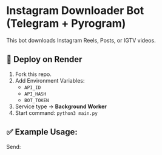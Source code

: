 # Instagram Downloader Bot (Telegram + Pyrogram)

This bot downloads Instagram Reels, Posts, or IGTV videos.

## 🚀 Deploy on Render
1. Fork this repo.
2. Add Environment Variables:
   - `API_ID`
   - `API_HASH`
   - `BOT_TOKEN`
3. Service type → **Background Worker**
4. Start command: `python3 main.py`

## ✅ Example Usage:
Send:
